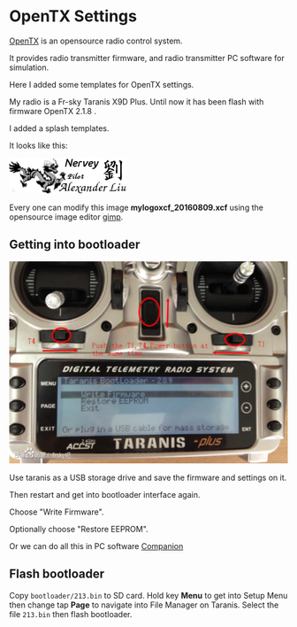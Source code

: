 OpenTX Settings
===============

[OpenTX](http://www.open-tx.org) is an opensource radio control system.

It provides radio transmitter firmware, and radio transmitter PC software for simulation.


Here I added some templates for OpenTX settings.

My radio is a Fr-sky Taranis X9D Plus. Until now it has been flash with firmware OpenTX 2.1.8 . 

I added a splash templates. 

It looks like this:

![mylogo](mylogoxcf_20160809.png)

Every one can modify this image **mylogoxcf_20160809.xcf** using the opensource image editor [gimp](http://www.gimp.org).


Getting into bootloader
-----------------------

![intobootloader](get_into_bootloader.png)

Use taranis as a USB storage drive and save the firmware and settings on it.

Then restart and get into bootloader interface again. 

Choose "Write Firmware".

Optionally choose "Restore EEPROM".

Or we can do all this in PC software [Companion](http://www.open-tx.org/downloads)

Flash bootloader
----------------

Copy `bootloader/213.bin` to SD card. Hold key **Menu** to get into Setup Menu then change tap **Page** to navigate into File Manager on Taranis. Select the file `213.bin` then flash bootloader.
